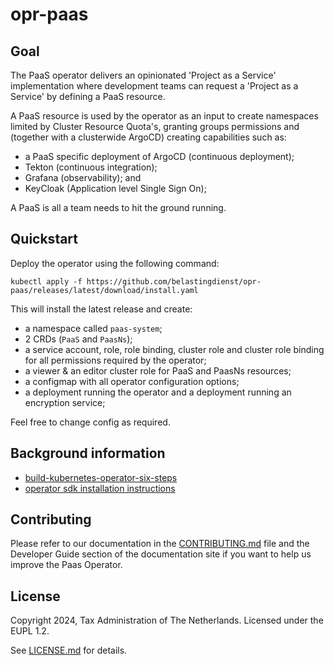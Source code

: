 # opr-paas

## Goal

The PaaS operator delivers an opinionated 'Project as a Service' implementation where
development teams can request a 'Project as a Service' by defining a PaaS resource.

A PaaS resource is used by the operator as an input to create namespaces limited
by Cluster Resource Quota's, granting groups permissions and (together with a clusterwide
ArgoCD) creating capabilities such as:

- a PaaS specific deployment of ArgoCD (continuous deployment);
- Tekton (continuous integration);
- Grafana (observability); and
- KeyCloak (Application level Single Sign On);

A PaaS is all a team needs to hit the ground running.

## Quickstart

Deploy the operator using the following command:

```
kubectl apply -f https://github.com/belastingdienst/opr-paas/releases/latest/download/install.yaml
```

This will install the latest release and create:

- a namespace called `paas-system`;
- 2 CRDs (`PaaS` and `PaasNs`);
- a service account, role, role binding, cluster role and cluster role binding for
  all permissions required by the operator;
- a viewer & an editor cluster role for PaaS and PaasNs resources;
- a configmap with all operator configuration options;
- a deployment running the operator and a deployment running an encryption service;

Feel free to change config as required.

## Background information

- [build-kubernetes-operator-six-steps](https://developers.redhat.com/articles/2021/09/07/build-kubernetes-operator-six-steps#setup_and_prerequisites)
- [operator sdk installation instructions](https://sdk.operatorframework.io/docs/installation/)

## Contributing

Please refer to our documentation in the [CONTRIBUTING.md](./CONTRIBUTING.md) file
and the Developer Guide section of the documentation site if you want to help us
improve the Paas Operator.

## License

Copyright 2024, Tax Administration of The Netherlands.
Licensed under the EUPL 1.2.

See [LICENSE.md](./LICENSE.md) for details.

